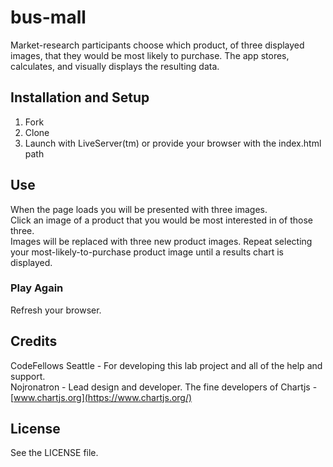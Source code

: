 # bus-mall

Market-research participants choose which product, of three displayed images, that they would be most likely to purchase. The app stores, calculates, and visually displays the resulting data.

## Installation and Setup

1. Fork
2. Clone
3. Launch with LiveServer(tm) or provide your browser with the index.html path

## Use

When the page loads you will be presented with three images.  
Click an image of a product that you would be most interested in of those three.  
Images will be replaced with three new product images.
Repeat selecting your most-likely-to-purchase product image until a results chart is displayed.  

### Play Again

Refresh your browser.

## Credits

CodeFellows Seattle - For developing this lab project and all of the help and support.  
Nojronatron - Lead design and developer.
The fine developers of Chartjs - [www.chartjs.org](https://www.chartjs.org/)

## License

See the LICENSE file.
